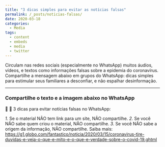 ```yaml
---
title: "3 dicas simples para evitar as notícias falsas"
permalink: /_posts/noticias-falsas/
date: 2020-03-18
categories:
  - Media
tags:
  - content
  - embeds
  - media
  - twitter
---
```


Circulam nas redes sociais (especialmente no WhatsApp) muitos áudios, vídeos, e textos como informações falsas sobre a epidemia do coronavírus. Compartilhe a mensagem abaixo em grupos do WhatsApp: dicas simples para estimular seus familiares a desconfiar, e não espalhar desinformação.


***

### Compartilhe o texto e a imagem abaixo no WhatsApp

🤔 💭 3 dicas para evitar notícias falsas no WhatsApp:

*1.* Se o material NÃO tem link para um site, NÃO compartilhe.
*2.* Se você NÃO sabe quem criou o material, NÃO compartilhe.
*3.* Se você NÃO sabe a origem da informação, NÃO compartilhe.
Saiba mais: <https://g1.globo.com/fantastico/noticia/2020/03/15/coronavirus-tire-duvidas-e-veja-o-que-e-mito-e-o-que-e-verdade-sobre-o-covid-19.ghtml>


